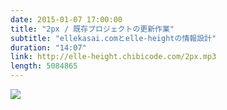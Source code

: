 ```yaml
---
date: 2015-01-07 17:00:00
title: "2px / 既存プロジェクトの更新作業"
subtitle: "ellekasai.comとelle-heightの情報設計"
duration: "14:07"
link: http://elle-height.chibicode.com/2px.mp3
length: 5084865
---
```


![](http://cl.ly/ZDR3/2px.jpg)

<audio preload="none" controls src="http://elle-height.chibicode.com/2px.mp3" style="width: 100%; height: 100%;"></audio>

<p class="text-right space-sm">収録時間: 14:07 / <a href="http://elle-height.chibicode.com/2px.mp3" target="_blank">MP3をダウンロード</a></p>

<p><a href="https://itunes.apple.com/jp/podcast/elle-height/id957185653" target="_blank" class="btn btn-primary">iTunesで購読</a> <a href="http://feedpress.me/elle-height" target="_blank" class="btn btn-default">RSSフィードを購読</a></p>

## Notes
* ブログテーマ Shiori
  * プルリクエストが来ていたのでコードレビュー
  * Jekyllのプラグインが使われていて勉強になった
  * もう少し検討してから入れるかどうか決める

* ellekasai.comのポートフォリオページ更新
  * AboutページとTalkページをガッチャンコした
  * コードの階層と情報設計に注意しながら編集
  * プロジェクトが増えてきたらレイアウトも変える予定

* elle-heightの情報設計
  * faviconをカスタマイズした
  * 詳細ページの情報設計を変更した
    * 収録時間､ダウンロード部分をプレーヤーの近くに
    * シェアされた時を考えてタイトルを変更
